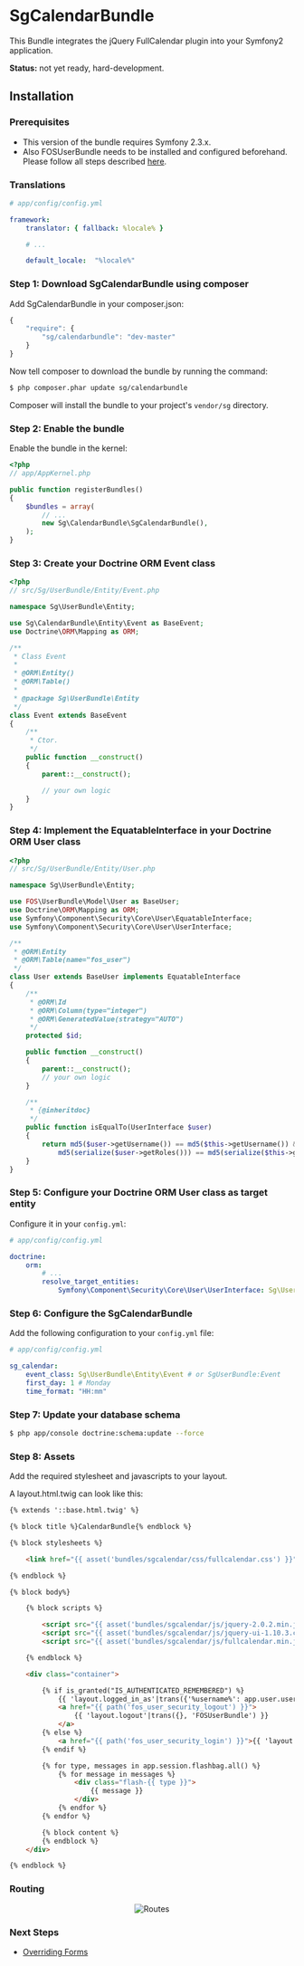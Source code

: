 # SgCalendarBundle

This Bundle integrates the jQuery FullCalendar plugin into your Symfony2 application.

**Status:** not yet ready, hard-development.

## Installation

### Prerequisites

* This version of the bundle requires Symfony 2.3.x.
* Also FOSUserBundle needs to be installed and configured beforehand. Please follow all steps described [here](https://github.com/FriendsOfSymfony/FOSUserBundle/blob/master/Resources/doc/index.md).

### Translations

``` yaml
# app/config/config.yml

framework:
    translator: { fallback: %locale% }

    # ...

    default_locale:  "%locale%"
```

### Step 1: Download SgCalendarBundle using composer

Add SgCalendarBundle in your composer.json:

```js
{
    "require": {
        "sg/calendarbundle": "dev-master"
    }
}
```

Now tell composer to download the bundle by running the command:

``` bash
$ php composer.phar update sg/calendarbundle
```

Composer will install the bundle to your project's `vendor/sg` directory.

### Step 2: Enable the bundle

Enable the bundle in the kernel:

``` php
<?php
// app/AppKernel.php

public function registerBundles()
{
    $bundles = array(
        // ...
        new Sg\CalendarBundle\SgCalendarBundle(),
    );
}
```

### Step 3: Create your Doctrine ORM Event class

``` php
<?php
// src/Sg/UserBundle/Entity/Event.php

namespace Sg\UserBundle\Entity;

use Sg\CalendarBundle\Entity\Event as BaseEvent;
use Doctrine\ORM\Mapping as ORM;

/**
 * Class Event
 *
 * @ORM\Entity()
 * @ORM\Table()
 *
 * @package Sg\UserBundle\Entity
 */
class Event extends BaseEvent
{
    /**
     * Ctor.
     */
    public function __construct()
    {
        parent::__construct();

        // your own logic
    }
}
```

### Step 4: Implement the EquatableInterface in your Doctrine ORM User class

``` php
<?php
// src/Sg/UserBundle/Entity/User.php

namespace Sg\UserBundle\Entity;

use FOS\UserBundle\Model\User as BaseUser;
use Doctrine\ORM\Mapping as ORM;
use Symfony\Component\Security\Core\User\EquatableInterface;
use Symfony\Component\Security\Core\User\UserInterface;

/**
 * @ORM\Entity
 * @ORM\Table(name="fos_user")
 */
class User extends BaseUser implements EquatableInterface
{
    /**
     * @ORM\Id
     * @ORM\Column(type="integer")
     * @ORM\GeneratedValue(strategy="AUTO")
     */
    protected $id;

    public function __construct()
    {
        parent::__construct();
        // your own logic
    }

    /**
     * {@inheritdoc}
     */
    public function isEqualTo(UserInterface $user)
    {
        return md5($user->getUsername()) == md5($this->getUsername()) &&
            md5(serialize($user->getRoles())) == md5(serialize($this->getRoles()));
    }
}
```

### Step 5: Configure your Doctrine ORM User class as target entity

Configure it in your `config.yml`:

``` yaml
# app/config/config.yml

doctrine:
    orm:
        # ...
        resolve_target_entities:
            Symfony\Component\Security\Core\User\UserInterface: Sg\UserBundle\Entity\User # Your custom class from above
```

### Step 6: Configure the SgCalendarBundle

Add the following configuration to your `config.yml` file:

``` yaml
# app/config/config.yml

sg_calendar:
    event_class: Sg\UserBundle\Entity\Event # or SgUserBundle:Event
    first_day: 1 # Monday
    time_format: "HH:mm"
```

### Step 7: Update your database schema

``` bash
$ php app/console doctrine:schema:update --force
```

### Step 8: Assets

Add the required stylesheet and javascripts to your layout.

A layout.html.twig can look like this:

``` html
{% extends '::base.html.twig' %}

{% block title %}CalendarBundle{% endblock %}

{% block stylesheets %}

    <link href="{{ asset('bundles/sgcalendar/css/fullcalendar.css') }}" rel="stylesheet" type="text/css" />

{% endblock %}

{% block body%}

    {% block scripts %}

        <script src="{{ asset('bundles/sgcalendar/js/jquery-2.0.2.min.js') }}" type="text/javascript"></script>
        <script src="{{ asset('bundles/sgcalendar/js/jquery-ui-1.10.3.custom.min.js') }}" type="text/javascript"></script>
        <script src="{{ asset('bundles/sgcalendar/js/fullcalendar.min.js') }}" type="text/javascript"></script>

    {% endblock %}

    <div class="container">

        {% if is_granted("IS_AUTHENTICATED_REMEMBERED") %}
            {{ 'layout.logged_in_as'|trans({'%username%': app.user.username}, 'FOSUserBundle') }} |
            <a href="{{ path('fos_user_security_logout') }}">
                {{ 'layout.logout'|trans({}, 'FOSUserBundle') }}
            </a>
        {% else %}
            <a href="{{ path('fos_user_security_login') }}">{{ 'layout.login'|trans({}, 'FOSUserBundle') }}</a>
        {% endif %}

        {% for type, messages in app.session.flashbag.all() %}
            {% for message in messages %}
                <div class="flash-{{ type }}">
                    {{ message }}
                </div>
            {% endfor %}
        {% endfor %}

        {% block content %}
        {% endblock %}
    </div>

{% endblock %}
```

### Routing

<div style="text-align:center"><img alt="Routes" src="https://github.com/stwe/CalendarBundle/raw/master/Resources/doc/routes.jpg"></div>

### Next Steps

- [Overriding Forms](https://github.com/stwe/CalendarBundle/blob/master/Resources/doc/overriding_forms.md)
